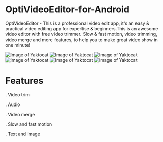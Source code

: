 # OptiVideoEditor-for-Android

OptiVideoEditor - This is a professional video edit app, it's an easy & practical video editing app for expertise & beginners.This is an awesome video editor with free video trimmer. Slow & fast motion, video trimming, video merge and more features, to help you to make great video show in one minute!

![Image of Yaktocat](https://raw.githubusercontent.com/jaiobs/OptiVideoEditor-for-android/master/screenshots/home.png)
![Image of Yaktocat](https://raw.githubusercontent.com/jaiobs/OptiVideoEditor-for-android/master/screenshots/sticker.png)
![Image of Yaktocat](https://raw.githubusercontent.com/jaiobs/OptiVideoEditor-for-android/master/screenshots/audio.png)
![Image of Yaktocat](https://raw.githubusercontent.com/jaiobs/OptiVideoEditor-for-android/master/screenshots/video_merge.png)
![Image of Yaktocat](https://raw.githubusercontent.com/jaiobs/OptiVideoEditor-for-android/master/screenshots/playback.png)
![Image of Yaktocat](https://raw.githubusercontent.com/jaiobs/OptiVideoEditor-for-android/master/screenshots/text.png)



# Features

. Video trim

. Audio

. Video merge

. Slow and fast motion

. Text and image
